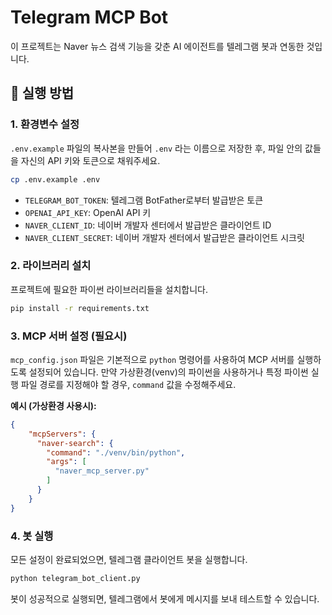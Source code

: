 # Telegram MCP Bot

이 프로젝트는 Naver 뉴스 검색 기능을 갖춘 AI 에이전트를 텔레그램 봇과 연동한 것입니다.

## 🚀 실행 방법

### 1. 환경변수 설정

`.env.example` 파일의 복사본을 만들어 `.env` 라는 이름으로 저장한 후, 파일 안의 값들을 자신의 API 키와 토큰으로 채워주세요.

```bash
cp .env.example .env
```

- `TELEGRAM_BOT_TOKEN`: 텔레그램 BotFather로부터 발급받은 토큰
- `OPENAI_API_KEY`: OpenAI API 키
- `NAVER_CLIENT_ID`: 네이버 개발자 센터에서 발급받은 클라이언트 ID
- `NAVER_CLIENT_SECRET`: 네이버 개발자 센터에서 발급받은 클라이언트 시크릿

### 2. 라이브러리 설치

프로젝트에 필요한 파이썬 라이브러리들을 설치합니다.

```bash
pip install -r requirements.txt
```

### 3. MCP 서버 설정 (필요시)

`mcp_config.json` 파일은 기본적으로 `python` 명령어를 사용하여 MCP 서버를 실행하도록 설정되어 있습니다. 만약 가상환경(venv)의 파이썬을 사용하거나 특정 파이썬 실행 파일 경로를 지정해야 할 경우, `command` 값을 수정해주세요.

**예시 (가상환경 사용시):**
```json
{
    "mcpServers": {
      "naver-search": {
        "command": "./venv/bin/python",
        "args": [
          "naver_mcp_server.py"
        ]
      }
    }
}
```

### 4. 봇 실행

모든 설정이 완료되었으면, 텔레그램 클라이언트 봇을 실행합니다.

```bash
python telegram_bot_client.py
```

봇이 성공적으로 실행되면, 텔레그램에서 봇에게 메시지를 보내 테스트할 수 있습니다.
